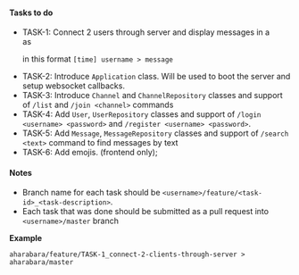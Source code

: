 #### Tasks to do

- TASK-1: Connect 2 users through server and display messages in a <section> as <p> in this format `[time] username > message`
- TASK-2: Introduce `Application` class. Will be used to boot the server and setup websocket callbacks.
- TASK-3: Introduce `Channel` and `ChannelRepository` classes and support of `/list` and `/join <channel>` commands 
- TASK-4: Add `User`, `UserRepository` classes and support of `/login <username> <password>` and `/register <username> <password>`. 
- TASK-5: Add `Message`, `MessageRepository` classes and support of `/search <text>` command to find messages by text
- TASK-6: Add emojis. (frontend only);


#### Notes
- Branch name for each task should be `<username>/feature/<task-id>_<task-description>`.
- Each task that was done should be submitted as a pull request into `<username>/master` branch

**Example**
```
aharabara/feature/TASK-1_connect-2-clients-through-server > aharabara/master
```
